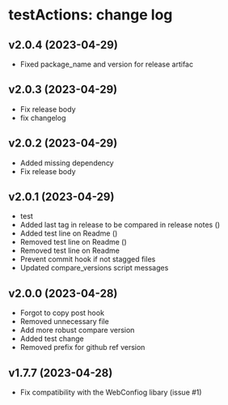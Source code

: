 testActions: change log
=======================

v2.0.4 (2023-04-29)
------

* Fixed package_name and version for release artifac

v2.0.3 (2023-04-29)
------

* Fix release body
* fix changelog

v2.0.2 (2023-04-29)
------

* Added missing dependency
* Fix release body

v2.0.1 (2023-04-29)
------

* test
* Added last tag in release to be compared in release notes ()
* Added test line on Readme ()
* Removed test line on Readme ()
* Removed test line on Readme
* Prevent commit hook if not stagged files
* Updated compare_versions script messages

v2.0.0 (2023-04-28)
------

* Forgot to copy post hook
* Removed unnecessary file
* Add more robust compare version
* Added test change
* Removed prefix for github ref version

v1.7.7 (2023-04-28)
------

* Fix compatibility with the WebConfiog libary (issue #1)
